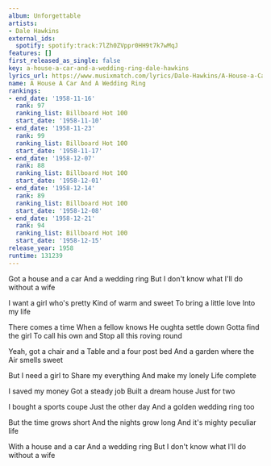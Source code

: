 ```yaml
---
album: Unforgettable
artists:
- Dale Hawkins
external_ids:
  spotify: spotify:track:7lZh0ZVppr0HH9t7k7wMqJ
features: []
first_released_as_single: false
key: a-house-a-car-and-a-wedding-ring-dale-hawkins
lyrics_url: https://www.musixmatch.com/lyrics/Dale-Hawkins/A-House-a-Car-and-a-Wedding-Ring
name: A House A Car And A Wedding Ring
rankings:
- end_date: '1958-11-16'
  rank: 97
  ranking_list: Billboard Hot 100
  start_date: '1958-11-10'
- end_date: '1958-11-23'
  rank: 99
  ranking_list: Billboard Hot 100
  start_date: '1958-11-17'
- end_date: '1958-12-07'
  rank: 88
  ranking_list: Billboard Hot 100
  start_date: '1958-12-01'
- end_date: '1958-12-14'
  rank: 89
  ranking_list: Billboard Hot 100
  start_date: '1958-12-08'
- end_date: '1958-12-21'
  rank: 94
  ranking_list: Billboard Hot 100
  start_date: '1958-12-15'
release_year: 1958
runtime: 131239
---
```

Got a house and a car
And a wedding ring
But I don't know what
I'll do without a wife

I want a girl who's pretty
Kind of warm and sweet
To bring a little love
Into my life

There comes a time
When a fellow knows
He oughta settle down
Gotta find the girl
To call his own and
Stop all this roving round

Yeah, got a chair and a
Table and a four post bed
And a garden where the
Air smells sweet

But I need a girl to
Share my everything
And make my lonely
Life complete

I saved my money
Got a steady job
Built a dream house
Just for two

I bought a sports coupe
Just the other day
And a golden wedding ring too

But the time grows short
And the nights grow long
And it's mighty peculiar life

With a house and a car
And a wedding ring
But I don't know what
I'll do without a wife
